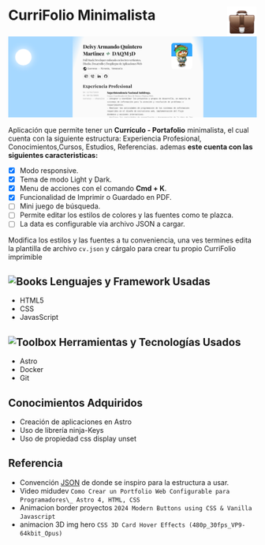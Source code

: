 # CurriFolio Minimalista<picture><source media="(prefers-color-scheme: dark)" srcset="./public/Briefcase.webp"><source media="(prefers-color-scheme: light)" srcset="./public/Briefcase.webp"><img align="right" valign="center" height="60" width="60" src="./public/Briefcase.webp" alt="CurriFolio logo" /></picture>

<img valign="center"  width="900" src="./public/PortfolioDAQM3D.png" alt="CurriFolio logo" />

Aplicación que permite tener un **Currículo - Portafolio** minimalista, el cual cuenta con la siguiente estructura: Experiencia Profesional, Conocimientos,Cursos, Estudios, Referencias. ademas **este cuenta con las siguientes caracteristicas:**

- [x] Modo responsive.
- [x] Tema de modo Light y Dark.
- [x] Menu de acciones con el comando **Cmd + K**.
- [x] Funcionalidad de Imprimir o Guardado en PDF.
- [ ] Mini juego de búsqueda.
- [ ] Permite editar los estilos de colores y las fuentes como te plazca.
- [ ] La data es configurable via archivo JSON a cargar.

Modifica los estilos y las fuentes a tu conveniencia, una ves termines edita la plantilla de archivo `cv.json` y cárgalo para crear tu propio CurriFolio imprimible

## <img src="https://raw.githubusercontent.com/Tarikul-Islam-Anik/Telegram-Animated-Emojis/main/Objects/Books.webp" alt="Books" width="25" height="25" /> Lenguajes y Framework Usadas

- HTML5
- CSS
- JavasScript

## <img src="https://raw.githubusercontent.com/Tarikul-Islam-Anik/Telegram-Animated-Emojis/main/Objects/Toolbox.webp" alt="Toolbox" width="25" height="25" /> Herramientas y Tecnologías Usados

- Astro
- Docker
- Git

## Conocimientos Adquiridos

- Creación de aplicaciones en Astro
- Uso de librería ninja-Keys
- Uso de propiedad css display unset

## Referencia

- Convención [JSON](https://jsonresume.org/schema/) de donde se inspiro para la estructura a usar.
- Video midudev `Como Crear un Portfolio Web Configurable para Programadores\_ Astro 4, HTML, CSS`
- Animacion border proyectos `2024 Modern Buttons using CSS & Vanilla Javascript`
- animacion 3D img hero `CSS 3D Card Hover Effects (480p_30fps_VP9-64kbit_Opus)`
